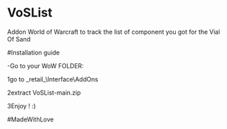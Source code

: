 # VoSList
Addon World of Warcraft to track the list of component you got for the Vial Of Sand

#Installation guide

-Go to your WoW FOLDER:

1go to \_retail\_\Interface\AddOns

2extract VoSList-main.zip

3Enjoy ! :)

#MadeWithLove
